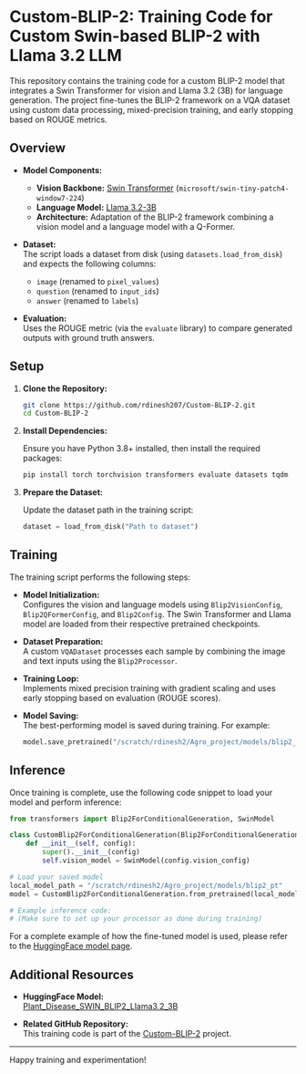 # Custom-BLIP-2: Training Code for Custom Swin-based BLIP-2 with Llama 3.2 LLM

This repository contains the training code for a custom BLIP-2 model that integrates a Swin Transformer for vision and Llama 3.2 (3B) for language generation. The project fine-tunes the BLIP-2 framework on a VQA dataset using custom data processing, mixed-precision training, and early stopping based on ROUGE metrics.

## Overview

- **Model Components:**
  - **Vision Backbone:** [Swin Transformer](https://github.com/microsoft/Swin-Transformer) (`microsoft/swin-tiny-patch4-window7-224`)
  - **Language Model:** [Llama 3.2-3B](https://huggingface.co/meta-llama/Llama-3.2-3B)
  - **Architecture:** Adaptation of the BLIP-2 framework combining a vision model and a language model with a Q-Former.

- **Dataset:**  
  The script loads a dataset from disk (using `datasets.load_from_disk`) and expects the following columns:
  - `image` (renamed to `pixel_values`)
  - `question` (renamed to `input_ids`)
  - `answer` (renamed to `labels`)
  
- **Evaluation:**  
  Uses the ROUGE metric (via the `evaluate` library) to compare generated outputs with ground truth answers.

## Setup

1. **Clone the Repository:**

   ```bash
   git clone https://github.com/rdinesh207/Custom-BLIP-2.git
   cd Custom-BLIP-2
   ```

2. **Install Dependencies:**

   Ensure you have Python 3.8+ installed, then install the required packages:

   ```bash
   pip install torch torchvision transformers evaluate datasets tqdm
   ```

3. **Prepare the Dataset:**

   Update the dataset path in the training script:
   ```python
   dataset = load_from_disk("Path to dataset")
   ```

## Training

The training script performs the following steps:

- **Model Initialization:**  
  Configures the vision and language models using `Blip2VisionConfig`, `Blip2QFormerConfig`, and `Blip2Config`. The Swin Transformer and Llama model are loaded from their respective pretrained checkpoints.

- **Dataset Preparation:**  
  A custom `VQADataset` processes each sample by combining the image and text inputs using the `Blip2Processor`.

- **Training Loop:**  
  Implements mixed precision training with gradient scaling and uses early stopping based on evaluation (ROUGE scores).

- **Model Saving:**  
  The best-performing model is saved during training. For example:
  
  ```python
  model.save_pretrained("/scratch/rdinesh2/Agro_project/models/blip2_pt", from_pt=True)
  ```

## Inference

Once training is complete, use the following code snippet to load your model and perform inference:

```python
from transformers import Blip2ForConditionalGeneration, SwinModel

class CustomBlip2ForConditionalGeneration(Blip2ForConditionalGeneration):
    def __init__(self, config):
        super().__init__(config)
        self.vision_model = SwinModel(config.vision_config)

# Load your saved model
local_model_path = "/scratch/rdinesh2/Agro_project/models/blip2_pt"
model = CustomBlip2ForConditionalGeneration.from_pretrained(local_model_path)

# Example inference code:
# (Make sure to set up your processor as done during training)
```

For a complete example of how the fine-tuned model is used, please refer to the [HuggingFace model page](https://huggingface.co/raghavendrad60/Plant_Disease_SWIN_BLIP2_Llama3.2_3B).

## Additional Resources

- **HuggingFace Model:**  
  [Plant_Disease_SWIN_BLIP2_Llama3.2_3B](https://huggingface.co/raghavendrad60/Plant_Disease_SWIN_BLIP2_Llama3.2_3B)

- **Related GitHub Repository:**  
  This training code is part of the [Custom-BLIP-2](https://github.com/rdinesh207/Custom-BLIP-2) project.

---

Happy training and experimentation!
